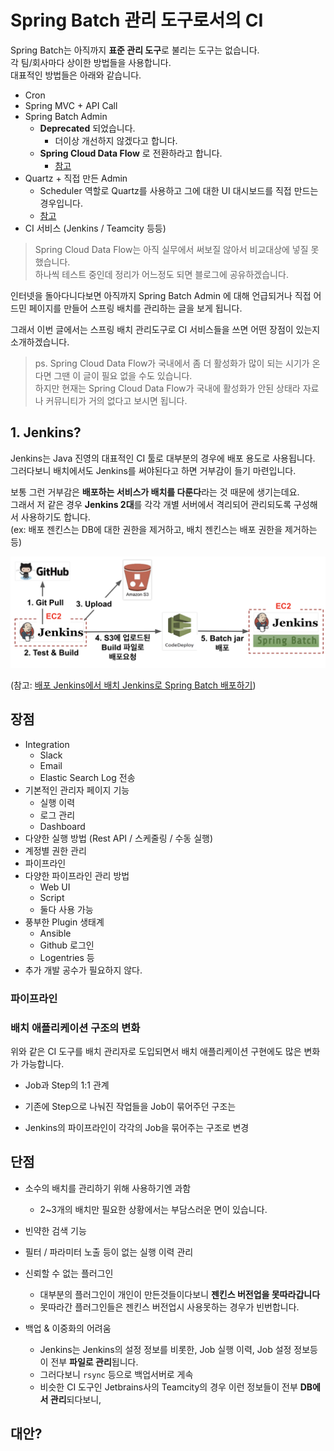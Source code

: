 # Spring Batch 관리 도구로서의 CI 

Spring Batch는 아직까지 **표준 관리 도구**로 불리는 도구는 없습니다.  
각 팀/회사마다 상이한 방법들을 사용합니다.  
대표적인 방법들은 아래와 같습니다.

* Cron
* Spring MVC + API Call
* Spring Batch Admin
  * **Deprecated** 되었습니다.
    * 더이상 개선하지 않겠다고 합니다.
  * **Spring Cloud Data Flow** 로 전환하라고 합니다.
    * [참고](https://github.com/spring-attic/spring-batch-admin)
* Quartz + 직접 만든 Admin
  * Scheduler 역할로 Quartz를 사용하고 그에 대한 UI 대시보드를 직접 만드는 경우입니다.
  * [참고](https://kingbbode.tistory.com/38)
* CI 서비스 (Jenkins / Teamcity 등등)

> Spring Cloud Data Flow는 아직 실무에서 써보질 않아서 비교대상에 넣질 못했습니다.  
> 하나씩 테스트 중인데 정리가 어느정도 되면 블로그에 공유하겠습니다.  

인터넷을 돌아다니다보면 아직까지 Spring Batch Admin 에 대해 언급되거나 직접 어드민 페이지를 만들어 스프링 배치를 관리하는 글을 보게 됩니다.  
  
그래서 이번 글에서는 스프링 배치 관리도구로 CI 서비스들을 쓰면 어떤 장점이 있는지 소개하겠습니다.  

> ps. Spring Cloud Data Flow가 국내에서 좀 더 활성화가 많이 되는 시기가 온다면 그땐 이 글이 필요 없을 수도 있습니다.  
> 하지만 현재는 Spring Cloud Data Flow가 국내에 활성화가 안된 상태라 자료나 커뮤니티가 거의 없다고 보시면 됩니다.
  

## 1. Jenkins?

Jenkins는 Java 진영의 대표적인 CI 툴로 대부분의 경우에 배포 용도로 사용됩니다.  
그러다보니 배치에서도 Jenkins를 써야된다고 하면 거부감이 들기 마련입니다.  
  
보통 그런 거부감은 **배포하는 서비스가 배치를 다룬다**라는 것 때문에 생기는데요.  
그래서 저 같은 경우 **Jenkins 2대**를 각각 개별 서버에서 격리되어 관리되도록 구성해서 사용하기도 합니다.  
(ex: 배포 젠킨스는 DB에 대한 권한을 제거하고, 배치 젠킨스는 배포 권한을 제거하는 등)

![deploy](./images/deploy.png)

(참고: [배포 Jenkins에서 배치 Jenkins로 Spring Batch 배포하기](https://jojoldu.tistory.com/313))


## 장점

* Integration
  * Slack
  * Email
  * Elastic Search Log 전송
* 기본적인 관리자 페이지 기능
  * 실행 이력
  * 로그 관리
  * Dashboard
* 다양한 실행 방법 (Rest API / 스케줄링 / 수동 실행)
* 계정별 권한 관리
* 파이프라인
* 다양한 파이프라인 관리 방법
  * Web UI
  * Script
  * 둘다 사용 가능
* 풍부한 Plugin 생태계
  * Ansible
  * Github 로그인
  * Logentries 등
* 추가 개발 공수가 필요하지 않다.


### 파이프라인

### 배치 애플리케이션 구조의 변화

위와 같은 CI 도구를 배치 관리자로 도입되면서 배치 애플리케이션 구현에도 많은 변화가 가능합니다.

* Job과 Step의 1:1 관계

* 기존에 Step으로 나눠진 작업들을 Job이 묶어주던 구조는

* Jenkins의 파이프라인이 각각의 Job을 묶어주는 구조로 변경


## 단점

* 소수의 배치를 관리하기 위해 사용하기엔 과함
  * 2~3개의 배치만 필요한 상황에서는 부담스러운 면이 있습니다.
* 빈약한 검색 기능
* 필터 / 파라미터 노출 등이 없는 실행 이력 관리
* 신뢰할 수 없는 플러그인
  * 대부분의 플러그인이 개인이 만든것들이다보니 **젠킨스 버전업을 못따라갑니다**
  * 못따라간 플러그인들은 젠킨스 버전업시 사용못하는 경우가 빈번합니다.

* 백업 & 이중화의 어려움
  * Jenkins는 Jenkins의 설정 정보를 비롯한, Job 실행 이력, Job 설정 정보등이 전부 **파일로 관리**됩니다.
  * 그러다보니 ```rsync``` 등으로 백업서버로 게속 
  * 비슷한 CI 도구인 Jetbrains사의 Teamcity의 경우 이런 정보들이 전부 **DB에서 관리**되다보니, 

## 대안?

